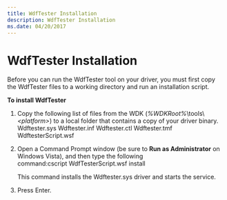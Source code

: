 ```yaml
---
title: WdfTester Installation
description: WdfTester Installation
ms.date: 04/20/2017
---
```


# WdfTester Installation


Before you can run the WdfTester tool on your driver, you must first copy the WdfTester files to a working directory and run an installation script.

**To install WdfTester**

1.  Copy the following list of files from the WDK (*%WDKRoot%*\\tools\\*&lt;platform&gt;*) to a local folder that contains a copy of your driver binary.
    Wdftester.sys
    Wdftester.inf
    Wdftester.ctl
    Wdftester.tmf
    WdftesterScript.wsf
2.  Open a Command Prompt window (be sure to **Run as Administrator** on Windows Vista), and then type the following command:cscript WdfTesterScript.wsf install

    This command installs the Wdftester.sys driver and starts the service.

3.  Press Enter.

